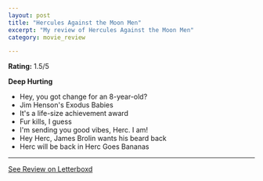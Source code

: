 ```yaml
---
layout: post
title: "Hercules Against the Moon Men"
excerpt: "My review of Hercules Against the Moon Men"
category: movie_review

---
```


**Rating:** 1.5/5

<b>Deep Hurting</b>

* Hey, you got change for an 8-year-old?
* Jim Henson's Exodus Babies
* It's a life-size achievement award 
* Fur kills, I guess
* I'm sending you good vibes, Herc. I am!
* Hey Herc, James Brolin wants his beard back
* Herc will be back in Herc Goes Bananas

<hr>

[See Review on Letterboxd](https://boxd.it/4XYr35)
